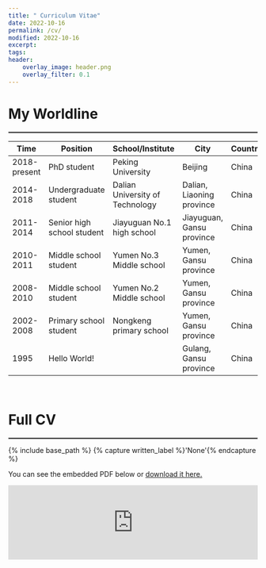 ```yaml
---
title: " Curriculum Vitae"
date: 2022-10-16
permalink: /cv/
modified: 2022-10-16
excerpt:
tags:
header:
    overlay_image: header.png
    overlay_filter: 0.1 
---
```


# My Worldline
<hr style="border:1px solid gray"> 

| Time         	| Position                   	| School/Institute                	| City                      	| Country 	|
|--------------	|----------------------------	|---------------------------------	|---------------------------	|---------	|
| 2018-present 	| PhD student                	| Peking University               	| Beijing                   	| China   	|
| 2014-2018    	| Undergraduate student      	| Dalian University of Technology 	| Dalian, Liaoning province 	| China   	|
| 2011-2014    	| Senior high school student 	| Jiayuguan No.1 high school      	| Jiayuguan, Gansu province 	| China   	|
| 2010-2011    	| Middle school student      	| Yumen No.3 Middle school        	| Yumen, Gansu province     	| China   	|
| 2008-2010    	| Middle school student      	| Yumen No.2 Middle school        	| Yumen, Gansu province     	| China   	|
| 2002-2008    	| Primary school student     	| Nongkeng primary school         	| Yumen, Gansu province     	| China   	|
| 1995         	| Hello World!               	|                                 	| Gulang, Gansu province    	| China   	|

<br/>

# Full CV
<hr style="border:1px solid gray"> 

{% include base_path %}
{% capture written_label %}'None'{% endcapture %}

You can see the embedded PDF below or <u><a href="https://gravyong.github.io/Yong.pdf">download it here.</a></u>
<br/>

<embed src="https://gravyong.github.io/Yong.pdf" type="application/pdf" width="100%" />